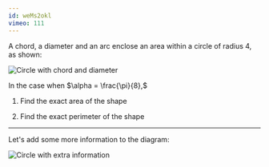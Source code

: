 ```yaml
---
id: weMs2okl
vimeo: 111
---
```


A chord, a diameter and an arc enclose an area within a circle of radius $4,$ as shown:

![Circle with chord and diameter](/img/learn/trig-29.svg)

In the case when $\alpha = \frac{\pi}{8},$

 1. Find the exact area of the shape

 1. Find the exact perimeter of the shape

---

Let's add some more information to the diagram:

![Circle with extra information](/img/learn/trig-30.svg)


